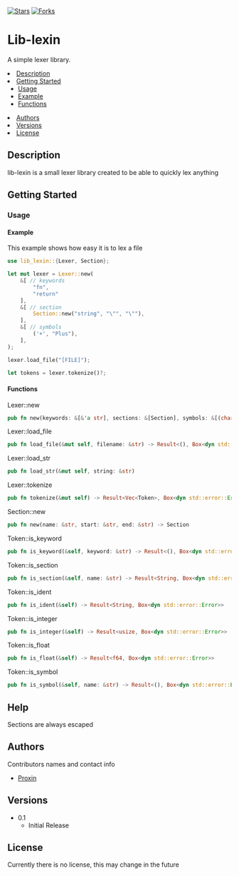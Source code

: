 [![Stars](https://img.shields.io/github/stars/proxin187/lib-lexin.svg?style=for-the-badge)](https://github.com/lib-lexin/argin/stargazers)
[![Forks](https://img.shields.io/github/forks/proxin187/lib-lexin.svg?style=for-the-badge)](https://github.com/lib-lexin/argin/forks)

# Lib-lexin

A simple lexer library.

<li>
    <a href="#Description">Description</a>
</li>
<li>
    <a href="#getting-started">Getting Started</a>
    <ul>
    <li><a href="#Usage">Usage</a></li>
    <li><a href="#Example">Example</a></li>
    <li><a href="#Functions">Functions</a></li>
    </ul>
</li>
<li><a href="#Authors">Authors</a></li>
<li><a href="#Versions">Versions</a></li>
<li><a href="#License">License</a></li>

## Description

lib-lexin is a small lexer library created to be able to quickly lex anything

## Getting Started

### Usage


#### Example
This example shows how easy it is to lex a file
```rust
use lib_lexin::{Lexer, Section};

let mut lexer = Lexer::new(
    &[ // keywords
        "fn",
        "return"
    ],
    &[ // section
        Section::new("string", "\"", "\""),
    ],
    &[ // symbols
        ('+', "Plus"),
    ],
);

lexer.load_file("[FILE]");

let tokens = lexer.tokenize()?;
```

#### Functions

Lexer::new
```rust
pub fn new(keywords: &[&'a str], sections: &[Section], symbols: &[(char, &'a str)]) -> Lexer<'a>
```
Lexer::load_file
```rust
pub fn load_file(&mut self, filename: &str) -> Result<(), Box<dyn std::error::Error>>
```
Lexer::load_str
```rust
pub fn load_str(&mut self, string: &str)
```
Lexer::tokenize
```rust
pub fn tokenize(&mut self) -> Result<Vec<Token>, Box<dyn std::error::Error>>
```
Section::new
```rust
pub fn new(name: &str, start: &str, end: &str) -> Section
```
Token::is_keyword
```rust
pub fn is_keyword(&self, keyword: &str) -> Result<(), Box<dyn std::error::Error>>
```
Token::is_section
```rust
pub fn is_section(&self, name: &str) -> Result<String, Box<dyn std::error::Error>>
```
Token::is_ident
```rust
pub fn is_ident(&self) -> Result<String, Box<dyn std::error::Error>>
```
Token::is_integer
```rust
pub fn is_integer(&self) -> Result<usize, Box<dyn std::error::Error>>
```
Token::is_float
```rust
pub fn is_float(&self) -> Result<f64, Box<dyn std::error::Error>>
```
Token::is_symbol
```rust
pub fn is_symbol(&self, name: &str) -> Result<(), Box<dyn std::error::Error>>
```

## Help

Sections are always escaped

## Authors

Contributors names and contact info

* [Proxin](https://github.com/proxin187)

## Versions

* 0.1
    * Initial Release

## License

Currently there is no license, this may change in the future


